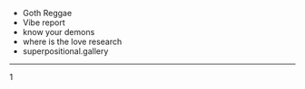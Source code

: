 - Goth Reggae 
- Vibe report
- know your demons
- where is the love research
- superpositional.gallery 

---





1

